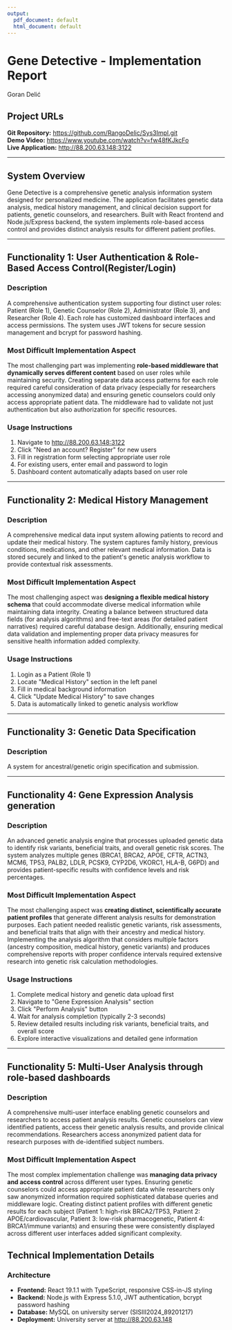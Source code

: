 ```yaml
---
output:
  pdf_document: default
  html_document: default
---
```

# Gene Detective - Implementation Report



 Goran Delić


## Project URLs

**Git Repository:** https://github.com/RangoDelic/Sys3Impl.git  
**Demo Video:** https://www.youtube.com/watch?v=fw48fKJkcFo  
**Live Application:** http://88.200.63.148:3122

---

## System Overview

Gene Detective is a comprehensive genetic analysis information system designed for personalized medicine. The application facilitates genetic data analysis, medical history management, and clinical decision support for patients, genetic counselors, and researchers. Built with React frontend and Node.js/Express backend, the system implements role-based access control and provides distinct analysis results for different patient profiles.

---

## Functionality 1: User Authentication & Role-Based Access Control(Register/Login)

### Description
A comprehensive authentication system supporting four distinct user roles: Patient (Role 1), Genetic Counselor (Role 2), Administrator (Role 3), and Researcher (Role 4). Each role has customized dashboard interfaces and access permissions. The system uses JWT tokens for secure session management and bcrypt for password hashing.

### Most Difficult Implementation Aspect
The most challenging part was implementing **role-based middleware that dynamically serves different content** based on user roles while maintaining security. Creating separate data access patterns for each role required careful consideration of data privacy (especially for researchers accessing anonymized data) and ensuring genetic counselors could only access appropriate patient data. The middleware had to validate not just authentication but also authorization for specific resources.

### Usage Instructions
1. Navigate to http://88.200.63.148:3122
2. Click "Need an account? Register" for new users
3. Fill in registration form selecting appropriate user role
4. For existing users, enter email and password to login
5. Dashboard content automatically adapts based on user role

---

## Functionality 2: Medical History Management

### Description
A comprehensive medical data input system allowing patients to record and update their medical history. The system captures family history, previous conditions, medications, and other relevant medical information. Data is stored securely and linked to the patient's genetic analysis workflow to provide contextual risk assessments.

### Most Difficult Implementation Aspect
The most challenging aspect was **designing a flexible medical history schema** that could accommodate diverse medical information while maintaining data integrity. Creating a balance between structured data fields (for analysis algorithms) and free-text areas (for detailed patient narratives) required careful database design. Additionally, ensuring medical data validation and implementing proper data privacy measures for sensitive health information added complexity.

### Usage Instructions
1. Login as a Patient (Role 1)
2. Locate "Medical History" section in the left panel
3. Fill in medical background information
4. Click "Update Medical History" to save changes
5. Data is automatically linked to genetic analysis workflow

---

## Functionality 3: Genetic Data Specification

### Description
A system for ancestral/genetic origin specification and submission.

---

## Functionality 4: Gene Expression Analysis generation

### Description
An advanced genetic analysis engine that processes uploaded genetic data to identify risk variants, beneficial traits, and overall genetic risk scores. The system analyzes multiple genes (BRCA1, BRCA2, APOE, CFTR, ACTN3, MCM6, TP53, PALB2, LDLR, PCSK9, CYP2D6, VKORC1, HLA-B, G6PD) and provides patient-specific results with confidence levels and risk percentages.

### Most Difficult Implementation Aspect
The most challenging aspect was **creating distinct, scientifically accurate patient profiles** that generate different analysis results for demonstration purposes. Each patient needed realistic genetic variants, risk assessments, and beneficial traits that align with their ancestry and medical history. Implementing the analysis algorithm that considers multiple factors (ancestry composition, medical history, genetic variants) and produces comprehensive reports with proper confidence intervals required extensive research into genetic risk calculation methodologies.

### Usage Instructions
1. Complete medical history and genetic data upload first
2. Navigate to "Gene Expression Analysis" section
3. Click "Perform Analysis" button
4. Wait for analysis completion (typically 2-3 seconds)
5. Review detailed results including risk variants, beneficial traits, and overall score
6. Explore interactive visualizations and detailed gene information

---

## Functionality 5: Multi-User Analysis through role-based dashboards

### Description
A comprehensive multi-user interface enabling genetic counselors and researchers to access patient analysis results. Genetic counselors can view identified patients, access their genetic analysis results, and provide clinical recommendations. Researchers access anonymized patient data for research purposes with de-identified subject numbers.

### Most Difficult Implementation Aspect
The most complex implementation challenge was **managing data privacy and access control** across different user types. Ensuring genetic counselors could access appropriate patient data while researchers only saw anonymized information required sophisticated database queries and middleware logic. Creating distinct patient profiles with different genetic results for each subject (Patient 1: high-risk BRCA2/TP53, Patient 2: APOE/cardiovascular, Patient 3: low-risk pharmacogenetic, Patient 4: BRCA1/immune variants) and ensuring these were consistently displayed across different user interfaces added significant complexity.



## Technical Implementation Details

### Architecture
- **Frontend:** React 19.1.1 with TypeScript, responsive CSS-in-JS styling
- **Backend:** Node.js with Express 5.1.0, JWT authentication, bcrypt password hashing  
- **Database:** MySQL on university server (SISIII2024_89201217)
- **Deployment:** University server at http://88.200.63.148